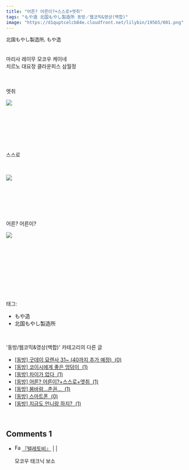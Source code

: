 ```yaml
---
title: "어른? 어른이?+스스로+엣취"
tags: "もや造 北国もやし製造所 동방／웹코믹&영상(백합)"
image: "https://d1quptcelcb84e.cloudfront.net/lilybin/19565/001.png"
---
```

<div class="article">
<div class="area_view">
<div style="text-align: left;"><span style="font-size: 13px;">北国もやし製造所, もや造</span></div><div style="text-align: left;"><br/></div><div style="text-align: left;"><br/></div><div style="text-align: left;">마리사 레이무 모코우 케이네<br/>치르노 대요정 클라운피스 삼월정 </div><div style="text-align: left;"><br/></div><div style="text-align: left;"><br/></div><div style="text-align: left;"><p>엣취</p><p><span class="imageblock" style="display: inline-block; width: 100%; height: auto; max-width: 100%;"><img src="{{ site.imgserver8 }}/lilybin/19565/001.png"/></span></p></div><div style="text-align: left;"><br/></div><div style="text-align: left;"><br/><p style="text-align: left;"><br/></p><p style="text-align: left;"><br/></p><p style="text-align: left;">스스로</p><br/><p style="text-align: left;"><span class="imageblock" style="display: inline-block; width: 100%; height: auto; max-width: 100%;"><img src="{{ site.imgserver8 }}/lilybin/19565/002.png"/></span></p><p style="text-align: left;"><br/></p><p style="text-align: left;"><br/></p><p style="text-align: left;"><br/></p><p style="text-align: left;">어른? 어른이?<br/></p><p><span class="imageblock" style="display: inline-block; width: 100%; height: auto; max-width: 100%;"><img src="{{ site.imgserver8 }}/lilybin/19565/003.png"/></span></p><p><br/></p><p><br/></p><p><br/></p></div><p><br/></p>
</div></div><br/>
<div class="tagTrail">
<p>태그: </p>
<ul>
<li>もや造</li>
<li>北国もやし製造所</li>
</ul>
</div><br/>
<div class="another">
<p>'동방/웹코믹&amp;영상(백합)' 카테고리의 다른 글</p>
<ul>
<li><a href="/lilybin_19584">
[동방] 굿데이 묘렌사 31~ (40까지 추가 예정)  (0)
</a></li>
<li><a href="/lilybin_19579">
[동방] 코이시에게 좋은 엉덩이  (1)
</a></li>
<li><a href="/lilybin_19572">
[동방] 차이가 없다  (1)
</a></li>
<li><a href="/lilybin_19565">
[동방] 어른? 어른이?+스스로+엣취  (1)
</a></li>
<li><a href="/lilybin_19556">
[동방] 봄바람...춘권...  (1)
</a></li>
<li><a href="/lilybin_19593">
[동방] 스마트폰  (0)
</a></li>
<li><a href="/lilybin_19504">
[동방] 지금도 언니랑 하지?  (1)
</a></li>
</ul>
</div><br/>
<div class="comment">
<h2 class="bold">Comments <span id="commentCount19565">1</span></h2>
<div style="clear:both;">
<div id="entry19565Comment" style="display:block">
<ul class="list_reply">
<li class="rp_general" id="comment15043091">
<div class="post-comment">
<div>
<span>
<i class="fa fa-user"></i><img alt="Favicon of https://18toby.tistory.com" height="16" onerror="this.onerror=null;this.parentNode.removeChild(this)" src="https://18toby.tistory.com/favicon.ico" width="16"/> <a href="https://18toby.tistory.com" onclick="return openLinkInNewWindow(this)">『텔레토비』</a> |
                                |
                               
</span>
<p>모코우 태크닉 보소</p>

</div>
</div>
</li>
</ul>
</div><script type="text/javascript">loadedComments[19565]=true;findFragmentAndHighlight(19565)</script>
</div>
</div><br/>
<br/>
<p id="refer"></p>
<br/>

